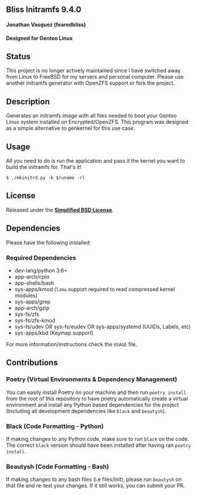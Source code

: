 ## Bliss Initramfs 9.4.0
#### Jonathan Vasquez (fearedbliss)
#### Designed for Gentoo Linux

## Status

This project is no longer actively maintained since I have switched away from Linux to FreeBSD
for my servers and personal computer. Please use another initramfs generator with OpenZFS support
or fork the project.

## Description

Generates an initramfs image with all files needed to boot your Gentoo Linux
system installed on Encrypted/OpenZFS. This program was designed as a simple
alternative to genkernel for this use case.

## Usage

All you need to do is run the application and pass it the kernel you want
to build the initramfs for. That's it!

`$ ./mkinitrd.py -k $(uname -r)`

## License

Released under the **[Simplified BSD License](LICENSE)**.

## Dependencies

Please have the following installed:

### Required Dependencies
- dev-lang/python 3.6+
- app-arch/cpio
- app-shells/bash
- sys-apps/kmod (`lzma` support required to read compressed kernel modules)
- sys-apps/grep
- app-arch/gzip
- sys-fs/zfs
- sys-fs/zfs-kmod
- sys-fs/udev OR sys-fs/eudev OR sys-apps/systemd (UUIDs, Labels, etc)
- sys-apps/kbd (Keymap support)

For more information/instructions check the `USAGE` file.

## Contributions

### Poetry (Virtual Environments & Dependency Management)

You can easily install Poetry on your machine and then run
`poetry install` from the root of this repository to have
poetry automatically create a virtual environment and install
any Python based dependencies for the project (Including all
development dependencies like `black` and `beautysh`).

### Black (Code Formatting - Python)

If making changes to any Python code, make sure to run `black`
on the code. The correct `black` version should have been installed
after having ran `poetry install`.

### Beautysh (Code Formatting - Bash)

If making changes to any bash files (i.e files/init), please run
`beautysh` on that file and re-test your changes. If it still works,
you can submit your PR.
